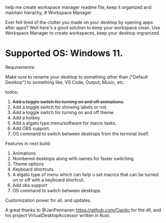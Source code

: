 help me create workspace manager readme file, keep it organized and maintain hierachy, # Workspace Manager

Ever felt tired of the clutter you made on your desktop by opening apps after apps? 
Well here's a good solution to keep your workspace clean. Use Workspace Manager to create workspaces, keep your desktop orgranized. 


<h1>Supported OS: Windows 11. </h1>


Requirements:

Make sure to rename your desktop to something other than ("Default Destkop") to something like, VS Code, Output, Music, etc. 




todos: 
1) <strike> Add a toggle switch for turning on and off animations. </strike>
2) Add a toggle switch for showing labels or not.
3) Add a toggle switch for turning on and off theme.
4) Add a hotkey
5) Add a elgato type menu/software for macro tasks.
6) Add OBS support.
7) OS command to switch between desktops from the terminal itself.



Features in next build:

1) Animations
2) Numbered desktops along with names for faster switching
3) Theme options
4) Keyboard shortcuts.
5) A elgato type of menu which can help u set macros that can be turned on or off with a keyboard shortcut.
6) Add obs support
7) OS command to switch between desktops.

Customization power for all, and updates.



A great thanks to @JariPennanen https://github.com/Ciantic for the dll, and his project VirtualDesktopAccessor written in Rust. 

